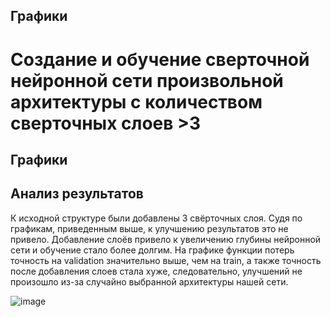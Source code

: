 ## Графики


# Создание и обучение сверточной нейронной сети произвольной архитектуры с количеством сверточных слоев >3


## Графики


## Анализ результатов

К исходной структуре были добавлены 3 свёрточных слоя. Судя по графикам, приведенным выше, к улучшению результатов это не привело. Добавление слоёв привело к увеличению глубины нейронной сети и обучение стало более долгим. На графике функции потерь точность на validation значительно выше, чем на train, а также точность после добавления слоев стала хуже, следовательно, улучшений не произошло из-за случайно выбранной архитектуры нашей сети.

![image](https://user-images.githubusercontent.com/81873177/114463619-532dd880-9bed-11eb-9dd1-e67e55665172.png)
